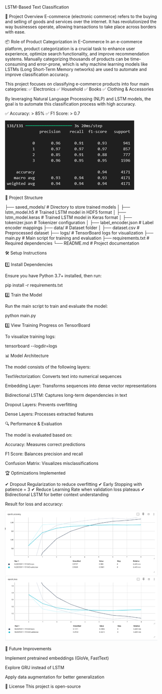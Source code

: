 LSTM-Based Text Classification

📌 Project Overview
E-commerce (electronic commerce) refers to the buying and selling of goods and services over the internet. It has revolutionized the way businesses operate, allowing transactions to take place across borders with ease.

📦 Role of Product Categorization in E-Commerce
In an e-commerce platform, product categorization is a crucial task to enhance user experience, optimize search functionality, and improve recommendation systems. Manually categorizing thousands of products can be time-consuming and error-prone, which is why machine learning models like LSTMs (Long Short-Term Memory networks) are used to automate and improve classification accuracy.

This project focuses on classifying e-commerce products into four main categories:
✅ Electronics
✅ Household
✅ Books
✅ Clothing & Accessories

By leveraging Natural Language Processing (NLP) and LSTM models, the goal is to automate this classification process with high accuracy.

✅ Accuracy: > 85%
✅ F1 Score: > 0.7

![alt text](image/classification_reportF1.png)

📂 Project Structure

├── saved_models/          # Directory to store trained models
│   ├── lstm_model.h5      # Trained LSTM model in HDF5 format
│   ├── lstm_model.keras   # Trained LSTM model in Keras format
│   ├── tokenizer.json     # Tokenizer configuration
│   ├── label_encoder.json # Label encoder mappings
├── data/                  # Dataset folder
│   ├── dataset.csv        # Preprocessed dataset
├── logs/                  # TensorBoard logs for visualization
├── main.py                # Main script for training and evaluation
├── requirements.txt       # Required dependencies
└── README.md              # Project documentation

🛠 Setup Instructions

1️⃣ Install Dependencies

Ensure you have Python 3.7+ installed, then run:

pip install -r requirements.txt

2️⃣ Train the Model

Run the main script to train and evaluate the model:

python main.py

3️⃣ View Training Progress on TensorBoard

To visualize training logs:

tensorboard --logdir=logs

📊 Model Architecture

The model consists of the following layers:

TextVectorization: Converts text into numerical sequences

Embedding Layer: Transforms sequences into dense vector representations

Bidirectional LSTM: Captures long-term dependencies in text

Dropout Layers: Prevents overfitting

Dense Layers: Processes extracted features

🔍 Performance & Evaluation

The model is evaluated based on:

Accuracy: Measures correct predictions

F1 Score: Balances precision and recall

Confusion Matrix: Visualizes misclassifications

🏆 Optimizations Implemented

✔ Dropout Regularization to reduce overfitting
✔ Early Stopping with patience = 3
✔ Reduce Learning Rate when validation loss plateaus
✔ Bidirectional LSTM for better context understanding

Result for loss and accuracy:

![alt text](image/epoch_accuracy.png)
![alt text](image/epoch_loss.png)


🚀 Future Improvements

Implement pretrained embeddings (GloVe, FastText)

Explore GRU instead of LSTM

Apply data augmentation for better generalization

📝 License
This project is open-source 
